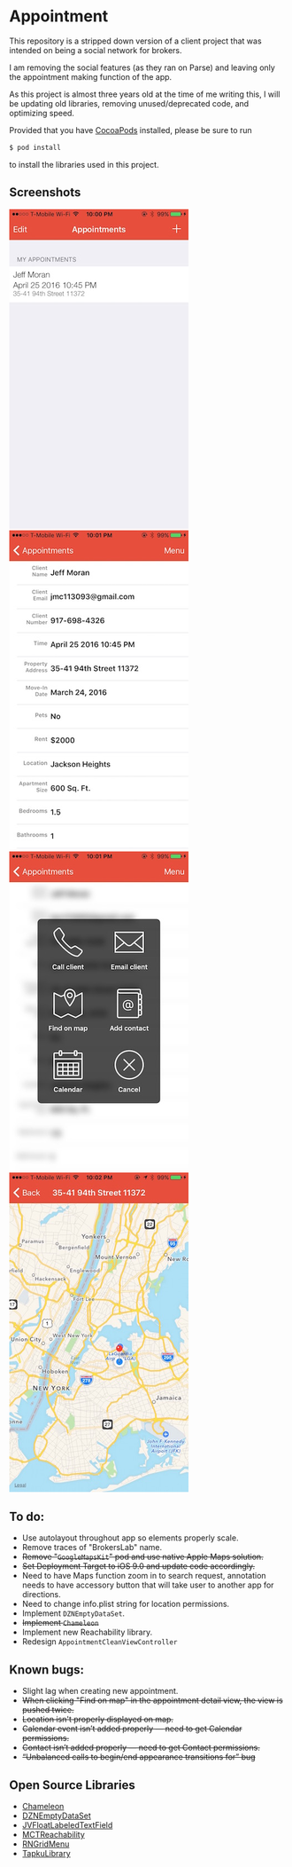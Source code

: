 # Appointment

This repository is a stripped down version of a client project that was
intended on being a social network for brokers.

I am removing the social features (as they ran on Parse) and leaving
only the appointment making function of the app.

As this project is almost three years old at the time of me writing
this, I will be updating old libraries, removing unused/deprecated code,
and optimizing speed.

Provided that you have [CocoaPods](http://cocoapods.org) installed, please be sure to run
```bash
$ pod install
```
to install the libraries used in this project.

## Screenshots
![Alt text](/Screenshots/1.jpg?raw=true "Optional Title")
![Alt text](/Screenshots/2.jpg?raw=true "Optional Title")
![Alt text](/Screenshots/3.jpg?raw=true "Optional Title")
![Alt text](/Screenshots/4.jpg?raw=true "Optional Title")
## To do:
- Use autolayout throughout app so elements properly scale.
- Remove traces of "BrokersLab" name.
- ~~Remove "```GoogleMapsKit```" pod and use native Apple Maps solution.~~
- ~~Set Deployment Target to iOS 9.0 and update code accordingly.~~
- Need to have Maps function zoom in to search request, annotation needs to have accessory button that will take user to another app for directions. 
- Need to change info.plist string for location permissions.
- Implement ```DZNEmptyDataSet```.
- ~~Implement ```Chameleon```~~
- Implement new Reachability library.
- Redesign ```AppointmentCleanViewController```

## Known bugs:
- Slight lag when creating new appointment.
- ~~When clicking "Find on map" in the appointment detail view, the view is pushed twice.~~
- ~~Location isn't properly displayed on map.~~
- ~~Calendar event isn’t added properly — need to get Calendar permissions.~~
- ~~Contact isn’t added properly — need to get Contact permissions.~~
- ~~“Unbalanced calls to begin/end appearance transitions for” bug~~

## Open Source Libraries
- [Chameleon](https://github.com/ViccAlexander/Chameleon)
- [DZNEmptyDataSet](https://github.com/dzenbot/DZNEmptyDataSet)
- [JVFloatLabeledTextField](https://github.com/jverdi/JVFloatLabeledTextField)
- [MCTReachability](https://github.com/ministrycentered/MCTReachability)
- [RNGridMenu](https://github.com/rnystrom/RNGridMenu)
- [TapkuLibrary](https://github.com/devinross/tapkulibrary)
